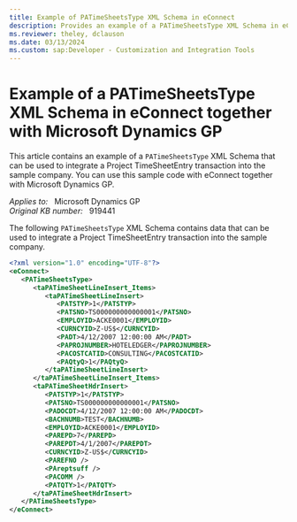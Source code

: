 ```yaml
---
title: Example of PATimeSheetsType XML Schema in eConnect
description: Provides an example of a PATimeSheetsType XML Schema in eConnect together with Microsoft Dynamics GP.
ms.reviewer: theley, dclauson
ms.date: 03/13/2024
ms.custom: sap:Developer - Customization and Integration Tools
---
```

# Example of a PATimeSheetsType XML Schema in eConnect together with Microsoft Dynamics GP

This article contains an example of a `PATimeSheetsType` XML Schema that can be used to integrate a Project TimeSheetEntry transaction into the sample company. You can use this sample code with eConnect together with Microsoft Dynamics GP.

_Applies to:_ &nbsp; Microsoft Dynamics GP  
_Original KB number:_ &nbsp; 919441

The following `PATimeSheetsType` XML Schema contains data that can be used to integrate a Project TimeSheetEntry transaction into the sample company.

```xml
<?xml version="1.0" encoding="UTF-8"?>
<eConnect>
   <PATimeSheetsType>
      <taPATimeSheetLineInsert_Items>
         <taPATimeSheetLineInsert>
            <PATSTYP>1</PATSTYP>
            <PATSNO>TS000000000000001</PATSNO>
            <EMPLOYID>ACKE0001</EMPLOYID>
            <CURNCYID>Z-US$</CURNCYID>
            <PADT>4/12/2007 12:00:00 AM</PADT>
            <PAPROJNUMBER>HOTELEDGER</PAPROJNUMBER>
            <PACOSTCATID>CONSULTING</PACOSTCATID>
            <PAQtyQ>1</PAQtyQ>
         </taPATimeSheetLineInsert>
      </taPATimeSheetLineInsert_Items>
      <taPATimeSheetHdrInsert>
         <PATSTYP>1</PATSTYP>
         <PATSNO>TS000000000000001</PATSNO>
         <PADOCDT>4/12/2007 12:00:00 AM</PADOCDT>
         <BACHNUMB>TEST</BACHNUMB>
         <EMPLOYID>ACKE0001</EMPLOYID>
         <PAREPD>7</PAREPD>
         <PAREPDT>4/1/2007</PAREPDT>
         <CURNCYID>Z-US$</CURNCYID>
         <PAREFNO />
         <PAreptsuff />
         <PACOMM />
         <PATQTY>1</PATQTY>
      </taPATimeSheetHdrInsert>
   </PATimeSheetsType>
</eConnect>
```
